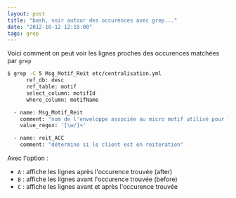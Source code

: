 ```yaml
---
layout: post
title: "bash, voir autour des occurences avec grep..."
date: "2012-10-12 12:18:00"
tags: grep
---
```


Voici comment on peut voir les lignes proches des occurences matchées par `grep`

```bash 
$ grep -C 5 Msg_Motif_Reit etc/centralisation.yml 
      ref_db: desc
      ref_table: motif
      select_column: motifId
      where_column: motifName

  - name: Msg_Motif_Reit
    comment: "nom de l'enveloppe associée au micro motif utilisé pour la reiteration"
    value_regex: '[\w/]+'

  - name: reit_ACC
    comment: "détermine si le client est en reiteration"
```

Avec l'option :
- `A` : affiche les lignes après l'occurence trouvée (after)
- `B` : affiche les lignes avant l'occurence trouvée (before)
- `C` : affiche les lignes avant et après l'occurence trouvée


